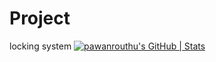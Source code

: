 # Project
locking system
[![pawanrouthu's GitHub | Stats](https://stats.quine.sh/pawanrouthu/github?theme=dark)](https://quine.sh?utm_source=widgets&utm_campaign=pawanrouthu)
